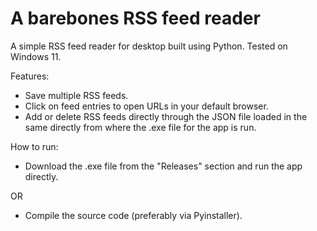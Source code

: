 # A barebones RSS feed reader
A simple RSS feed reader for desktop built using Python. Tested on Windows 11.

Features:
- Save multiple RSS feeds.
- Click on feed entries to open URLs in your default browser.
- Add or delete RSS feeds directly through the JSON file loaded in the same directly from where the .exe file for the app is run.

How to run:
- Download the .exe file from the "Releases" section and run the app directly.

OR

- Compile the source code (preferably via Pyinstaller).
